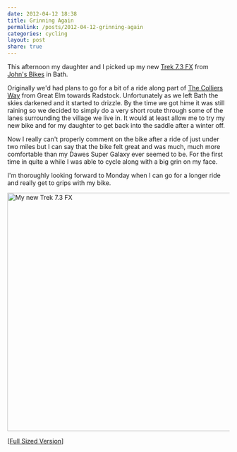 ```yaml
---
date: 2012-04-12 18:38
title: Grinning Again
permalink: /posts/2012-04-12-grinning-again
categories: cycling
layout: post
share: true
---
```


This afternoon my daughter and I picked up my new [Trek 7.3 FX](http://www.trekbikes.com/uk/en/bikes/town/recreation/fx/7_3_fx/) from [John's Bikes](http://www.johnsbikes.co.uk) in Bath.

Originally we'd had plans to go for a bit of a ride along part of [The Colliers Way](http://www.sustrans.org.uk/sustrans-near-you/south-west/easy-rides-in-the-south-west/colliers-way) from Great Elm towards Radstock. Unfortunately as we left Bath the skies darkened and it started to drizzle. By the time we got hime it was still raining so we decided to simply do a very short route through some of the lanes surrounding the village we live in. It would at least allow me to try my new bike and for my daughter to get back into the saddle after a winter off.

Now I really can't properly comment on the bike after a ride of just under two miles but I can say that the bike felt great and was much, much more comfortable than my Dawes Super Galaxy ever seemed to be. For the first time in quite a while I was able to cycle along with a big grin on my face.

I'm thoroughly looking forward to Monday when I can go for a longer ride and really get to grips with my bike.

<img src="http://images.swwritings.com/2012-04-12-grinning-again.jpg" alt="My new Trek 7.3 FX" width="540" />

[<a href="http://images.swwritings.com/2012-04-12-grinning-again.jpg" target="_blank">Full Sized Version</a>]
